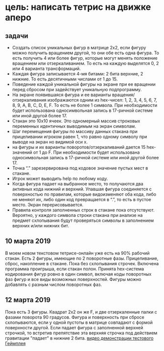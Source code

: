 # цель: написать тетрис на движке аперо
## задачи 
* Создать список уникальных фигур в матрице 2х2, если фигуру можно получить вращением другой, то они обе есть одна фигура. То есть получить 4 или более фигур, которые могут менять положение вращением или отзеркаливанием. То есть на каждую выделятся 0, 2 или 4 варианта трансформаций.
* Каждая фигура записывается 4-мя битами: 2 бита верхние, 2 нижние. То есть десятичными числами от 1 до 15.
* Поведение каждой уникальной фигуры на экране при ее вращении перед сбросом при задействует уникальную подпрограмму.
* На экране появившаяся фигура и ее варианты вращения/отзеркаливания  изображаются одним из hex-чисел: 1, 2, 3, 4, 5, 6, 7, 8, 9, A, B, C, D, E, F. То есть не более 1 символа. При необходимости будет использована односимвольная запись в 17-ричной системе или иной другой более 17.   
* Стакан это 10х10 ячеек. Это одномерный массив строковых переменных идентичных выводимым на экран символам. 
* Шаг перемещения фигуры по массиву данных стакана при прицеливании игроком равен 1, что равно одному символу при выводе на экран но видимой оси х.
* на фигуры и их варианты поворотов/отзеркаливаний дается 15 hex-значений от 1 до F. При необходимости будет использована односимвольная запись в 17-ричной системе или иной другой более 17.
* Точка “.” зарезервирована под кодовое значение пустых мест в стакане.
* Игрок может выводить help по любому коду.
* Когда фигура падает на выбранное место, то получаются два активных кода нижний и верхний. Упавшая фигура соединяется с поверхностью по правилам, которые видоизменяют оба кода, либо не меняют их, либо один код превращается в “.”, то есть в пустое место. Экран перерисовывается.
* Правила контроля заполненных строк в  стакане пока отсутствуют. Вероятно, у каждого символа строки стакана при анализе на предмет схлопывания будут проверяться символы в заполнением верхних и/или нижних бит.
## 10 марта 2019
В моем новом текстовом тетрисе-онлайн уже есть на 90% рабочий стакан. Есть 2 фигуры, имеющие по 2 поворотные фазы. Прицеливание, сброс, накопление в стакане. Пока без схлопывания строчек. Включена программа проигрыша, если стакан полон. Принята hex-система кодирования фигур ровно в один символ, включая коды поворотных фаз фигур и все виды возможных поверхностей. Фигуры можно добавлять с разным числом поворотных фаз.
## 12 марта 2019
Пока есть 3 фигуры. Квадрат 2х2 он же F, и две отзеркаленные палки с фазами поворота 90 градусов. Фигура и поверхность при сбросе схлопываются, если у одной пустоты в матрице совпадают с формой поверхности другой. Если падает фигура с заполненной верхней строчкой, то встретив препятствие эта верхняя строчка под действием гравитации "падает" в нижние 2 бита.
[видео демонстрации тестового Геймплея](
https://youtu.be/pT39f_WnjPk)
